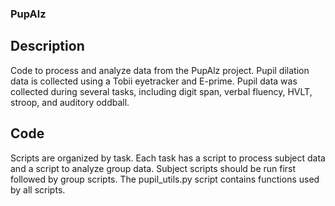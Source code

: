 ### PupAlz

## Description
Code to process and analyze data from the PupAlz project. Pupil dilation 
data is collected using a Tobii eyetracker and E-prime. Pupil data was
collected during several tasks, including digit span, verbal fluency, HVLT, 
stroop, and auditory oddball.

## Code
Scripts are organized by task. Each task has a script to process subject data
and a script to analyze group data. Subject scripts should be run first followed
by group scripts. The pupil_utils.py script contains functions used by all scripts.

